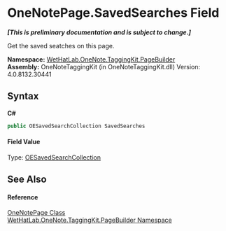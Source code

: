 # OneNotePage.SavedSearches Field
 _**\[This is preliminary documentation and is subject to change.\]**_

Get the saved seatches on this page.

**Namespace:**&nbsp;<a href="56352230-71f2-f4b7-63a8-983965663af5">WetHatLab.OneNote.TaggingKit.PageBuilder</a><br />**Assembly:**&nbsp;OneNoteTaggingKit (in OneNoteTaggingKit.dll) Version: 4.0.8132.30441

## Syntax

**C#**<br />
``` C#
public OESavedSearchCollection SavedSearches
```


#### Field Value
Type: <a href="676a1f3a-0f1b-2631-38a2-c89500c36a86">OESavedSearchCollection</a>

## See Also


#### Reference
<a href="6754c7d7-0598-ae1f-ff8c-6808b714b0ab">OneNotePage Class</a><br /><a href="56352230-71f2-f4b7-63a8-983965663af5">WetHatLab.OneNote.TaggingKit.PageBuilder Namespace</a><br />